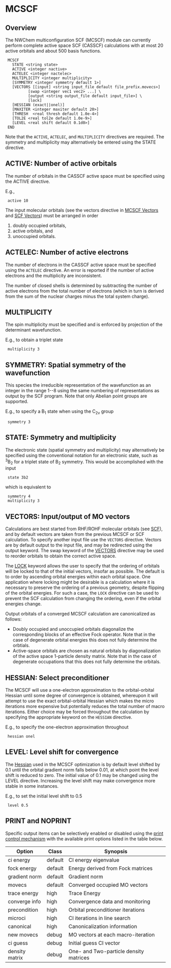 # MCSCF

## Overview

The NWChem multiconfiguration SCF (MCSCF) module can currently perform
complete active space SCF (CASSCF) calculations with at most 20 active
orbitals and about 500 basis
functions.
```
 MCSCF  
   STATE <string state>  
   ACTIVE <integer nactive>  
   ACTELEC <integer nactelec>  
   MULTIPLICITY <integer multiplicity>  
   [SYMMETRY <integer symmetry default 1>]  
   [VECTORS [[input] <string input_file default file_prefix.movecs>]   
          [swap <integer vec1 vec2> ...] \  
          [output <string output_file default input_file>] \  
          [lock]  
   [HESSIAN (exact||onel)]  
   [MAXITER <integer maxiter default 20>]  
   [THRESH  <real thresh default 1.0e-4>]  
   [TOL2E <real tol2e default 1.0e-9>] 
   [LEVEL <real shift default 0.1d0>]  
 END
```
Note that the `ACTIVE`, `ACTELEC`, and `MULTIPLICITY` directives are required.
The symmetry and multiplicity may alternatively be entered using the
STATE directive.

## ACTIVE: Number of active orbitals

The number of orbitals in the CASSCF active space must be specified
using the ACTIVE directive.

E.g.,
```
 active 10
```
The input molecular orbitals (see the vectors directive in [MCSCF
Vectors](#vectors-inputoutput-of-mo-vectors) and [SCF
Vectors](Hartree-Fock-Theory-for-Molecules.md#vectors-inputoutput-of-mo-vectors))
must be arranged in order

1.  doubly occupied orbitals,
2.  active orbitals, and
3.  unoccupied orbitals.

## ACTELEC: Number of active electrons

The number of electrons in the CASSCF active space must be specified
using the `ACTELEC` directive. An error is reported if the number of
active electrons and the multiplicity are inconsistent.

The number of closed shells is determined by subtracting the number of
active electrons from the total number of electrons (which in turn is
derived from the sum of the nuclear charges minus the total system
charge).

## MULTIPLICITY

The spin multiplicity must be specified and is enforced by projection of
the determinant wavefunction.

E.g., to obtain a triplet state
```
 multiplicity 3
```
## SYMMETRY: Spatial symmetry of the wavefunction

This species the irreducible representation of the wavefunction as an
integer in the range 1--8 using the same numbering of representations as
output by the SCF program. Note that only Abelian point groups are
supported.

E.g., to specify a B<sub>1</sub> state when using the C<sub>2v</sub> group
```
 symmetry 3
```
## STATE: Symmetry and multiplicity

The electronic state (spatial symmetry and multiplicity) may
alternatively be specified using the conventional notation for an
electronic state, such as <sup>3</sup>B<sub>2</sub> for a triplet state of B<sub>2</sub>
symmetry. This would be accomplished with the input
```
 state 3b2
```
which is equivalent to
```
 symmetry 4 
 multiplicity 3
```
## VECTORS: Input/output of MO vectors

Calculations are best started from RHF/ROHF molecular orbitals (see
[SCF](Hartree-Fock-Theory-for-Molecules.md)), and by
default vectors are taken from the previous MCSCF or SCF calculation. To
specify another input file use the `VECTORS` directive. Vectors are by
default output to the input file, and may be redirected using the output
keyword. The swap keyword of the
[VECTORS](Hartree-Fock-Theory-for-Molecules.md#vectors-inputoutput-of-mo-vectors)
directive may be used to reorder orbitals to obtain the correct active
space.

The
[LOCK](Hartree-Fock-Theory-for-Molecules.md#vectors-inputoutput-of-mo-vectors)
keyword allows the user to specify that the ordering of orbitals will be
locked to that of the initial vectors, insofar as possible. The default
is to order by ascending orbital energies within each orbital space. One
application where locking might be desirable is a calculation where it
is necessary to preserve the ordering of a previous geometry, despite
flipping of the orbital energies. For such a case, the `LOCK` directive
can be used to prevent the SCF calculation from changing the ordering,
even if the orbital energies change.

Output orbitals of a converged MCSCF calculation are canonicalized as
follows:

  - Doubly occupied and unoccupied orbitals diagonalize the
    corresponding blocks of an effective Fock operator. Note that in the
    case of degenerate orbital energies this does not fully determine
    the orbtials.
  - Active-space orbitals are chosen as natural orbitals by
    diagonalization of the active space 1-particle density matrix. Note
    that in the case of degenerate occupations that this does not fully
    determine the orbitals.

## HESSIAN: Select preconditioner

The MCSCF will use a one-electron approximation to the orbital-orbital
Hessian until some degree of convergence is obtained, whereupon it will
attempt to use the exact orbital-orbital Hessian which makes the micro
iterations more expensive but potentially reduces the total number of
macro iterations. Either choice may be forced throughout the calculation
by specifying the appropriate keyword on the `HESSIAN` directive.

E.g., to specify the one-electron approximation throughout
```
 hessian onel
```
## LEVEL: Level shift for convergence

The [Hessian](Hessians-and-Vibrational-Frequencies.md)
used in the MCSCF optimization is by default level shifted by 0.1 until
the orbital gradient norm falls below 0.01, at which point the level
shift is reduced to zero. The initial value of 0.1 may be changed using
the LEVEL directive. Increasing the level shift may make convergence
more stable in some instances.

E.g., to set the initial level shift to 0.5
```
 level 0.5
```
## PRINT and NOPRINT

Specific output items can be selectively enabled or disabled using the
[print control mechanism](Print_Noprint.md) with the
available print options listed in the table below.  

| Option              | Class   | Synopsis                               |
| ------------------- | ------- | -------------------------------------- |
| ci energy           | default | CI energy eigenvalue                   |
| fock energy         | default | Energy derived from Fock matrices      |
| gradient norm       | default | Gradient norm                          |
| movecs              | default | Converged occupied MO vectors          |
| trace energy        | high    | Trace Energy                           |
| converge info       | high    | Convergence data and monitoring        |
| precondition        | high    | Orbital preconditioner iterations      |
| microci             | high    | CI iterations in line search           |
| canonical           | high    | Canonicalization information           |
| new movecs          | debug   | MO vectors at each macro-iteration     |
| ci guess            | debug   | Initial guess CI vector                |
| density matrix      | debug   | One- and Two-particle density matrices |

